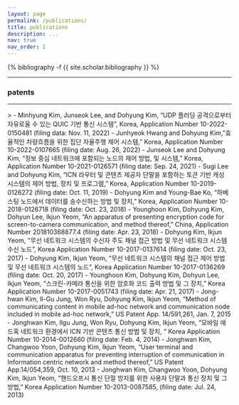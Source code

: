 ```yaml
---
layout: page
permalink: /publications/
title: publications
description: ...
nav: true
nav_order: 1
---
```

<!-- _pages/publications.md -->
<div class="publications">

{% bibliography -f {{ site.scholar.bibliography }} %}

</div>


<hr>
<h3> patents </h3>
<hr>
>
- Minhyung Kim, Junseok Lee, and Dohyung Kim, “UDP 플러딩 공격으로부터 자유로울 수 있는 QUIC 기반 통신 시스템”, Korea, Application Number 10-2022-0150481 (filing data: Nov. 11, 2022)
- Junhyeok Hwang and Dohyung Kim,”효율적인 차량흐름을 위한 집단 자율주행 제어 시스템,” Korea, Application Number 10-2022-0107665 (filing date: Aug. 26, 2022)
- Junseok Lee and Dohyung Kim, “정보 중심 네트워크에 포함되는 노드의 제어 방법, 및 시스템,” Korea, Application Number 10-2021-0126571 (filing date: Sep. 24, 2021)
- Sugi Lee and Dohyung Kim, “ICN 라우터 및 콘텐츠 제공자 단말을 포함하는 토큰 기반 캐싱 시스템의 제어 방법, 장치 및 프로그램,” Korea, Application Number 10-2019-0126272 (filing date: Oct. 11, 2019)
- Dohyung Kim and Young-Bae Ko, “하베스팅 노드에서 데이터를 송수신하는 방법 및 장치,” Korea, Application Number 10-2018-0126718 (filing date: Oct. 23, 2018)
- Younghoon Kim, Dohyung Kim, Dohyun Lee, Ikjun Yeom, “An apparatus of presenting encryption code for screen-to-camera communication, and method thereof,” China, Application Number 201810368877.4 (filing date: Apr. 23, 2018)
- Dohyung Kim, Ikjun Yeom, “무선 네트워크 시스템의 수신자 주도 채널 접근 방법 및 무선 네트워크 시스템 수신 노드”, Korea Application Number 10-2017-0137614 (filing date: Oct. 23, 2017)
- Dohyung Kim, Ikjun Yeom, “무선 네트워크 시스템의 채널 접근 제어 방법 및 무선 네트워크 시스템의 노드”, Korea Application Number 10-2017-0136269 (filing date: Oct. 20, 2017)
- Younghoon Kim, Dohyung Kim, Dohyun Lee, Ikjun Yeom, “스크린-카메라 통신을 위한 암호화 코드 출력 방법 및 그 장치,” Korea Application Number 10-2017-0051743 (filing date: Apr. 21, 2017)
- Jong-hwan Kim, Il-Gu Jung, Won Ryu, Dohyung Kim, Ikjun Yeom, “Method of communicating content in mobile ad-hoc network and communication node included in mobile ad-hoc network,” US Patent App. 14/591,261, Jan. 7, 2015
- Jonghwan Kim, Ilgu Jung, Won Ryu, Dohyung Kim, Ikjun Yeom, “모바일 애드혹 네트워크 환경에서 ICN 기반 콘텐츠 통신 방법 및 장치, “ Korea Application Number 10-2014-0012660 (filing date: Feb. 4, 2014)
- Jonghwan Kim, Changwoo Yoon, Dohyung Kim, Ikjun Yeom, “User terminal and communication apparatus for preventing interruption of communication in Information centric network and method thereof,” US Patent App.14/054,359, Oct. 10, 2013
- Jonghwan Kim, Changwoo Yoon, Dohyung Kim, Ikjun Yeom, “핸드오프시 통신 단절 방지를 위한 사용자 단말과 통신 장치 및 그 방법,” Korea Application Number 10-2013-0087585, (filing date: Jul. 24, 2013)

